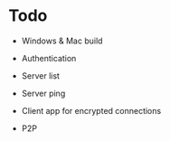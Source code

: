# Todo

* Windows & Mac build

* Authentication

* Server list

* Server ping

* Client app for encrypted connections

* P2P

